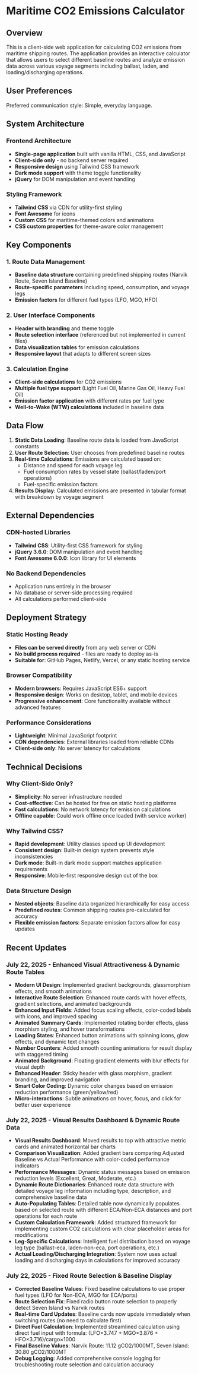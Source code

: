 # Maritime CO2 Emissions Calculator

## Overview

This is a client-side web application for calculating CO2 emissions from maritime shipping routes. The application provides an interactive calculator that allows users to select different baseline routes and analyze emission data across various voyage segments including ballast, laden, and loading/discharging operations.

## User Preferences

Preferred communication style: Simple, everyday language.

## System Architecture

### Frontend Architecture
- **Single-page application** built with vanilla HTML, CSS, and JavaScript
- **Client-side only** - no backend server required
- **Responsive design** using Tailwind CSS framework
- **Dark mode support** with theme toggle functionality
- **jQuery** for DOM manipulation and event handling

### Styling Framework
- **Tailwind CSS** via CDN for utility-first styling
- **Font Awesome** for icons
- **Custom CSS** for maritime-themed colors and animations
- **CSS custom properties** for theme-aware color management

## Key Components

### 1. Route Data Management
- **Baseline data structure** containing predefined shipping routes (Narvik Route, Seven Island Baseline)
- **Route-specific parameters** including speed, consumption, and voyage legs
- **Emission factors** for different fuel types (LFO, MGO, HFO)

### 2. User Interface Components
- **Header with branding** and theme toggle
- **Route selection interface** (referenced but not implemented in current files)
- **Data visualization tables** for emission calculations
- **Responsive layout** that adapts to different screen sizes

### 3. Calculation Engine
- **Client-side calculations** for CO2 emissions
- **Multiple fuel type support** (Light Fuel Oil, Marine Gas Oil, Heavy Fuel Oil)
- **Emission factor application** with different rates per fuel type
- **Well-to-Wake (WTW) calculations** included in baseline data

## Data Flow

1. **Static Data Loading**: Baseline route data is loaded from JavaScript constants
2. **User Route Selection**: User chooses from predefined baseline routes
3. **Real-time Calculations**: Emissions are calculated based on:
   - Distance and speed for each voyage leg
   - Fuel consumption rates by vessel state (ballast/laden/port operations)
   - Fuel-specific emission factors
4. **Results Display**: Calculated emissions are presented in tabular format with breakdown by voyage segment

## External Dependencies

### CDN-hosted Libraries
- **Tailwind CSS**: Utility-first CSS framework for styling
- **jQuery 3.6.0**: DOM manipulation and event handling
- **Font Awesome 6.0.0**: Icon library for UI elements

### No Backend Dependencies
- Application runs entirely in the browser
- No database or server-side processing required
- All calculations performed client-side

## Deployment Strategy

### Static Hosting Ready
- **Files can be served directly** from any web server or CDN
- **No build process required** - files are ready to deploy as-is
- **Suitable for**: GitHub Pages, Netlify, Vercel, or any static hosting service

### Browser Compatibility
- **Modern browsers**: Requires JavaScript ES6+ support
- **Responsive design**: Works on desktop, tablet, and mobile devices
- **Progressive enhancement**: Core functionality available without advanced features

### Performance Considerations
- **Lightweight**: Minimal JavaScript footprint
- **CDN dependencies**: External libraries loaded from reliable CDNs
- **Client-side only**: No server latency for calculations

## Technical Decisions

### Why Client-Side Only?
- **Simplicity**: No server infrastructure needed
- **Cost-effective**: Can be hosted for free on static hosting platforms
- **Fast calculations**: No network latency for emission calculations
- **Offline capable**: Could work offline once loaded (with service worker)

### Why Tailwind CSS?
- **Rapid development**: Utility classes speed up UI development
- **Consistent design**: Built-in design system prevents style inconsistencies
- **Dark mode**: Built-in dark mode support matches application requirements
- **Responsive**: Mobile-first responsive design out of the box

### Data Structure Design
- **Nested objects**: Baseline data organized hierarchically for easy access
- **Predefined routes**: Common shipping routes pre-calculated for accuracy
- **Flexible emission factors**: Separate emission factors allow for easy updates

## Recent Updates

### July 22, 2025 - Enhanced Visual Attractiveness & Dynamic Route Tables
- **Modern UI Design**: Implemented gradient backgrounds, glassmorphism effects, and smooth animations
- **Interactive Route Selection**: Enhanced route cards with hover effects, gradient selections, and animated backgrounds
- **Enhanced Input Fields**: Added focus scaling effects, color-coded labels with icons, and improved spacing
- **Animated Summary Cards**: Implemented rotating border effects, glass morphism styling, and hover transformations
- **Loading States**: Enhanced button animations with spinning icons, glow effects, and dynamic text changes
- **Number Counters**: Added smooth counting animations for result display with staggered timing
- **Animated Background**: Floating gradient elements with blur effects for visual depth
- **Enhanced Header**: Sticky header with glass morphism, gradient branding, and improved navigation
- **Smart Color Coding**: Dynamic color changes based on emission reduction performance (green/yellow/red)
- **Micro-interactions**: Subtle animations on hover, focus, and click for better user experience

### July 22, 2025 - Visual Results Dashboard & Dynamic Route Data
- **Visual Results Dashboard**: Moved results to top with attractive metric cards and animated horizontal bar charts
- **Comparison Visualization**: Added gradient bars comparing Adjusted Baseline vs Actual Performance with color-coded performance indicators
- **Performance Messages**: Dynamic status messages based on emission reduction levels (Excellent, Great, Moderate, etc.)
- **Dynamic Route Dictionaries**: Enhanced route data structure with detailed voyage leg information including type, description, and comprehensive baseline data
- **Auto-Populating Tables**: Detailed table now dynamically populates based on selected route with different ECA/Non-ECA distances and port operations for each route
- **Custom Calculation Framework**: Added structured framework for implementing custom CO2 calculations with clear placeholder areas for modifications
- **Leg-Specific Calculations**: Intelligent fuel distribution based on voyage leg type (ballast-eca, laden-non-eca, port operations, etc.)
- **Actual Loading/Discharging Integration**: System now uses actual loading and discharging days in calculations for improved accuracy

### July 22, 2025 - Fixed Route Selection & Baseline Display
- **Corrected Baseline Values**: Fixed baseline calculations to use proper fuel types (LFO for Non-ECA, MGO for ECA/ports)
- **Route Selection Fix**: Fixed radio button route selection to properly detect Seven Island vs Narvik routes  
- **Real-time Card Updates**: Baseline cards now update immediately when switching routes (no need to calculate first)
- **Direct Fuel Calculation**: Implemented streamlined calculation using direct fuel input with formula: (LFO×3.747 + MGO×3.876 + HFO×3.716)/cargo×1000
- **Final Baseline Values**: Narvik Route: 11.12 gCO2/1000MT, Seven Island: 30.80 gCO2/1000MT
- **Debug Logging**: Added comprehensive console logging for troubleshooting route selection and calculation accuracy